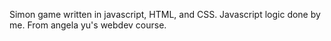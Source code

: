 Simon game written in javascript, HTML, and CSS. Javascript logic done by me. From angela yu's webdev course.
